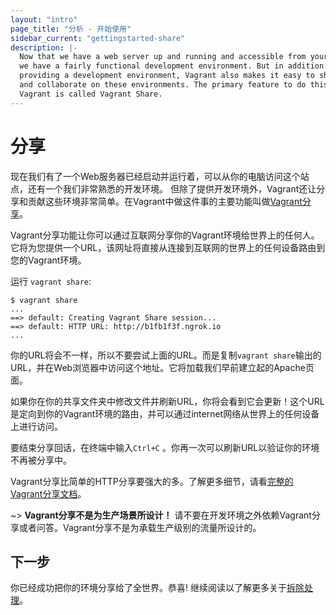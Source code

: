 ```yaml
---
layout: "intro"
page_title: "分析 - 开始使用"
sidebar_current: "gettingstarted-share"
description: |-
  Now that we have a web server up and running and accessible from your machine,
  we have a fairly functional development environment. But in addition to
  providing a development environment, Vagrant also makes it easy to share
  and collaborate on these environments. The primary feature to do this in
  Vagrant is called Vagrant Share.
---
```


# 分享

现在我们有了一个Web服务器已经启动并运行着，可以从你的电脑访问这个站点，还有一个我们非常熟悉的开发环境。
但除了提供开发环境外，Vagrant还让分享和贡献这些环境非常简单。在Vagrant中做这件事的主要功能叫做[Vagrant分享](/docs/share/)。

Vagrant分享功能让你可以通过互联网分享你的Vagrant环境给世界上的任何人。它将为您提供一个URL，该网址将直接从连接到互联网的世界上的任何设备路由到您的Vagrant环境。

运行 `vagrant share`:

```
$ vagrant share
...
==> default: Creating Vagrant Share session...
==> default: HTTP URL: http://b1fb1f3f.ngrok.io
...
```

你的URL将会不一样，所以不要尝试上面的URL。而是复制`vagrant share`输出的URL，并在Web浏览器中访问这个地址。它将加载我们早前建立起的Apache页面。

如果你在你的共享文件夹中修改文件并刷新URL，你将会看到它会更新！这个URL是定向到你的Vagrant环境的路由，并可以通过internet网络从世界上的任何设备上进行访问。

要结束分享回话，在终端中输入`Ctrl+C` 。你再一次可以刷新URL以验证你的环境不再被分享中。

Vagrant分享比简单的HTTP分享要强大的多。了解更多细节，请看[完整的Vagrant分享文档](/docs/share/)。

~> **Vagrant分享不是为生产场景所设计！** 请不要在开发环境之外依赖Vagrant分享或者问答。Vagrant分享不是为承载生产级别的流量所设计的。

## 下一步

你已经成功把你的环境分享给了全世界。恭喜! 继续阅读以了解更多关于[拆除处理](/intro/getting-started/teardown.html)。
